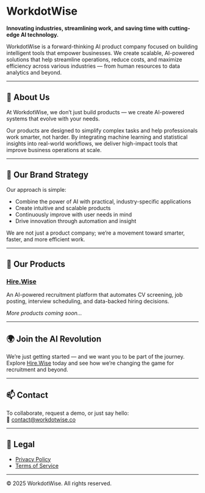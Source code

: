 # WorkdotWise

**Innovating industries, streamlining work, and saving time with cutting-edge AI technology.**

WorkdotWise is a forward-thinking AI product company focused on building intelligent tools that empower businesses. We create scalable, AI-powered solutions that help streamline operations, reduce costs, and maximize efficiency across various industries — from human resources to data analytics and beyond.

---

## 🚀 About Us

At WorkdotWise, we don’t just build products — we create AI-powered systems that evolve with your needs.

Our products are designed to simplify complex tasks and help professionals work smarter, not harder. By integrating machine learning and statistical insights into real-world workflows, we deliver high-impact tools that improve business operations at scale.

---

## 🧠 Our Brand Strategy

Our approach is simple:

- Combine the power of AI with practical, industry-specific applications  
- Create intuitive and scalable products  
- Continuously improve with user needs in mind  
- Drive innovation through automation and insight

We are not just a product company; we’re a movement toward smarter, faster, and more efficient work.

---

## 💼 Our Products

### [Hire.Wise](https://hirewise.workdotwise.co)  
An AI-powered recruitment platform that automates CV screening, job posting, interview scheduling, and data-backed hiring decisions.

*More products coming soon…*

---

## 🌍 Join the AI Revolution

We’re just getting started — and we want you to be part of the journey.  
Explore [Hire.Wise](https://hirewise.workdotwise.co) today and see how we’re changing the game for recruitment and beyond.

---

## 📫 Contact

To collaborate, request a demo, or just say hello:  
📧 contact@workdotwise.co

---

## 📄 Legal

- [Privacy Policy](https://workdotwise.co/privacy-policy)  
- [Terms of Service](https://workdotwise.co/terms-of-service)

---

© 2025 WorkdotWise. All rights reserved.
